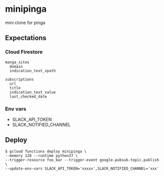 # minipinga
mini clone for pinga

## Expectations
### Cloud Firestore
```
manga_sites
  domain
  indication_text_xpath

subscriptions
  url
  title
  indication_text_value
  last_checked_date
```

### Env vars
* SLACK_API_TOKEN
* SLACK_NOTIFIED_CHANNEL

## Deploy
```
$ gcloud functions deploy minipinga \
--memory 128 --runtime python37 \
--trigger-resource foo_bar --trigger-event google.pubsub.topic.publish \
--update-env-vars SLACK_API_TOKEN='xxxxx',SLACK_NOTIFIED_CHANNEL='xxx'
```
